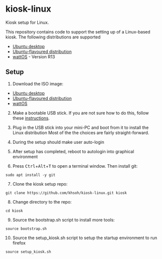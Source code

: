 # kiosk-linux
Kiosk setup for Linux.

This repository contains code to support the setting up of a Linux-based kiosk.  The
following distributions are supported
- [Ubuntu desktop](https://ubuntu.com/download/desktop/thank-you?version=22.04.4&architecture=amd64)
- [Ubuntu-flavoured distribution](https://ubuntu.com/desktop/flavours)
- [wattOS](https://www.planetwatt.com) - Version R13

## Setup
1. Download the ISO image:
- [Ubuntu desktop](https://ubuntu.com/download/desktop/thank-you?version=22.04.4&architecture=amd64)
- [Ubuntu-flavoured distribution](https://ubuntu.com/desktop/flavours)
- [wattOS](https://www.planetwatt.com)

2. Make a bootable USB stick.  If you are not sure how to do this, follow these 
[instructions](https://help.ubuntu.com/community/Installation/FromUSBStick).

3. Plug in the USB stick into your mini-PC and boot from it to install the Linux distribution
Most of the the choices are fairly straight-forward.

4. During the setup should make user auto-login

5. After setup has completed, reboot to autologin into graphical environment

6. Press <kbd>Ctrl</kbd>+<kbd>Alt</kbd>+<kbd>T</kbd> to open a terminal window.  Then install git:
```
sudo apt install -y git
```

7. Clone the kiosk setup repo:
```
git clone https://github.com/khsoh/kiosk-linux.git kiosk
```

8. Change directory to the repo:
```
cd kiosk
```

9. Source the bootstrap.sh script to install more tools:
```
source bootstrap.sh
```

10. Source the setup_kiosk.sh script to setup the startup environment to run firefox
```
source setup_kiosk.sh
```

